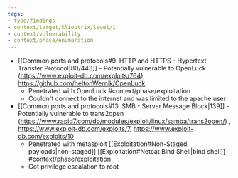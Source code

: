 ```yaml
---
tags:
- type/findings
- context/target/klioptrix/level/1
- context/vulnerability
- context/phase/enumeration
---
```


- [[Common ports and protocols#9. HTTP and HTTPS - Hypertext Transfer Protocol|80/443]] - Potentially vulnerable to OpenLuck (https://www.exploit-db.com/exploits/764), https://github.com/heltonWernik/OpenLuck
	- Penetrated with OpenLuck #context/phase/exploitation
	- Couldn't connect to the internet and was limited to the apache user
- [[Common ports and protocols#13. SMB - Server Message Block|139]] - Potentially vulnerable to trans2open (https://www.rapid7.com/db/modules/exploit/linux/samba/trans2open/) , https://www.exploit-db.com/exploits/7, https://www.exploit-db.com/exploits/10
	- Penetrated with metasploit [[Exploitation#Non-Staged payloads|non-staged]] [[Exploitation#Netcat Bind Shell|bind shell]] #context/phase/exploitation
	- Got privilege escalation to root